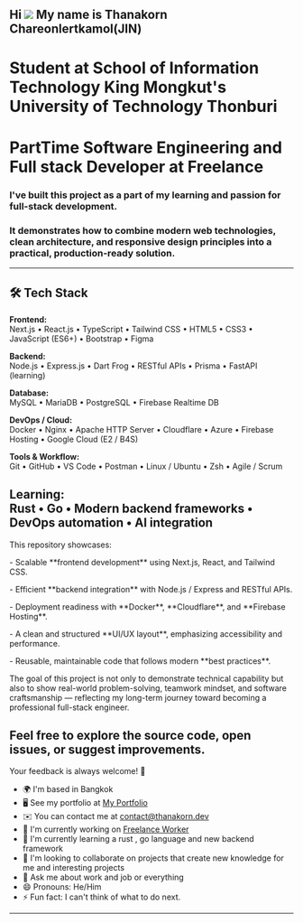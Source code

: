 ## Hi ![](https://user-images.githubusercontent.com/18350557/176309783-0785949b-9127-417c-8b55-ab5a4333674e.gif) My name is Thanakorn Chareonlertkamol(JIN)
# Student at School of Information Technology King Mongkut's University of Technology Thonburi

# PartTime Software Engineering and Full stack Developer at Freelance

### I've built this project as a part of my learning and passion for full-stack development.

### It demonstrates how to combine modern web technologies, clean architecture, and responsive design principles into a practical, production-ready solution.
---------------------------------------------------------------------------------------------------------------------------------------------------------
## 🛠️ Tech Stack

**Frontend:**  
Next.js • React.js • TypeScript • Tailwind CSS • HTML5 • CSS3 • JavaScript (ES6+) • Bootstrap • Figma  

**Backend:**  
Node.js • Express.js • Dart Frog • RESTful APIs • Prisma • FastAPI (learning)

**Database:**  
MySQL • MariaDB • PostgreSQL • Firebase Realtime DB  

**DevOps / Cloud:**  
Docker • Nginx • Apache HTTP Server • Cloudflare • Azure  • Firebase Hosting • Google Cloud (E2 / B4S)  

**Tools & Workflow:**  
Git • GitHub • VS Code • Postman • Linux / Ubuntu • Zsh • Agile / Scrum  

**Learning:**  
Rust • Go • Modern backend frameworks • DevOps automation • AI integration  
-------------------------------------------------------------------------------------------------------------
This repository showcases:

\- Scalable \*\*frontend development\*\* using Next.js, React, and Tailwind CSS.

\- Efficient \*\*backend integration\*\* with Node.js / Express and RESTful APIs.

\- Deployment readiness with \*\*Docker\*\*, \*\*Cloudflare\*\*, and \*\*Firebase Hosting\*\*.

\- A clean and structured \*\*UI/UX layout\*\*, emphasizing accessibility and performance.

\- Reusable, maintainable code that follows modern \*\*best practices\*\*.

The goal of this project is not only to demonstrate technical capability but also to show real-world problem-solving, teamwork mindset, and software craftsmanship — reflecting my long-term journey toward becoming a professional full-stack engineer.

Feel free to explore the source code, open issues, or suggest improvements.
------------------------------------------------------------------------------------------------------------------------------------------------------------------------------------------------------------------------------------------
Your feedback is always welcome! 🚀
* 🌍  I'm based in Bangkok
* 🖥️  See my portfolio at [My Portfolio](http://thanakorn.dev)
* ✉️  You can contact me at [contact@thanakorn.dev](mailto:contact@thanakorn.dev)
* 🚀  I'm currently working on [Freelance Worker](http://thanakorn.dev)
* 🧠  I'm currently learning a rust , go language and new backend framework
* 👥  I'm looking to collaborate on projects that create new knowledge for me and interesting projects
* 💬 Ask me about work and job or everything
* 😄 Pronouns: He/Him
* ⚡ Fun fact: I can't think of what to do next.
------------------------------------------------------------------------------------------------------------------------------------------------------------------------------------------------------------------------------------------
